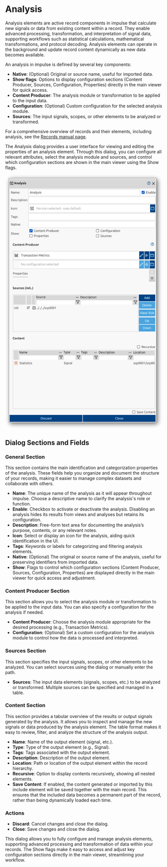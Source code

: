 <!--1118-->
# Analysis
Analysis elements are active record components in impulse that calculate new signals or data from existing content within a record. They enable advanced processing, transformation, and interpretation of signal data, supporting workflows such as statistical calculations, mathematical transformations, and protocol decoding. Analysis elements can operate in the background and update record content dynamically as new data becomes available.

An analysis in impulse is defined by several key components:
- **Native**: (Optional) Original or source name, useful for imported data.
- **Show flags**: Options to display configuration sections (Content Producer, Sources, Configuration, Properties) directly in the main viewer for quick access.
- **Content Producer**: The analysis module or transformation to be applied to the input data.
- **Configuration**: (Optional) Custom configuration for the selected analysis module.
- **Sources**: The input signals, scopes, or other elements to be analyzed or transformed.

For a comprehensive overview of records and their elements, including analysis, see the [Records manual page](../impulse-manual/7_records.md).

The Analysis dialog provides a user interface for viewing and editing the properties of an analysis element. Through this dialog, you can configure all relevant attributes, select the analysis module and sources, and control which configuration sections are shown in the main viewer using the Show flags.

![](images/ss_analysis_dialog1.png)

## Dialog Sections and Fields

### General Section
This section contains the main identification and categorization properties of the analysis. These fields help you organize and document the structure of your records, making it easier to manage complex datasets and collaborate with others.

- **Name**: The unique name of the analysis as it will appear throughout impulse. Choose a descriptive name to clarify the analysis's role or function.
- **Enable**: Checkbox to activate or deactivate the analysis. Disabling an analysis hides its results from views and analyses but retains its configuration.
- **Description**: Free-form text area for documenting the analysis’s purpose, contents, or any relevant notes.
- **Icon**: Select or display an icon for the analysis, aiding quick identification in the UI.
- **Tags**: Keywords or labels for categorizing and filtering analysis elements.
- **Native**: (Optional) The original or source name of the analysis, useful for preserving identifiers from imported data.
- **Show**: Flags to control which configuration sections (Content Producer, Sources, Configuration, Properties) are displayed directly in the main viewer for quick access and adjustment.

### Content Producer Section
This section allows you to select the analysis module or transformation to be applied to the input data. You can also specify a configuration for the analysis if needed.

- **Content Producer**: Choose the analysis module appropriate for the desired processing (e.g., Transaction Metrics).
- **Configuration**: (Optional) Set a custom configuration for the analysis module to control how the data is processed and interpreted.

### Sources Section
This section specifies the input signals, scopes, or other elements to be analyzed. You can select sources using the dialog or manually enter the path.

- **Sources**: The input data elements (signals, scopes, etc.) to be analyzed or transformed. Multiple sources can be specified and managed in a table.

### Content Section
This section provides a tabular overview of the results or output signals generated by the analysis. It allows you to inspect and manage the new signals or data produced by the analysis element. The table format makes it easy to review, filter, and analyze the structure of the analysis output.

- **Name**: Name of the output element (signal, etc.).
- **Type**: Type of the output element (e.g., Signal).
- **Tags**: Tags associated with the output element.
- **Description**: Description of the output element.
- **Location**: Path or location of the output element within the record hierarchy.
- **Recursive**: Option to display contents recursively, showing all nested elements.
- **Save Content**: If enabled, the content generated or imported by this include element will be saved together with the main record. This ensures that the included data becomes a permanent part of the record, rather than being dynamically loaded each time.

### Actions
- **Discard**: Cancel changes and close the dialog.
- **Close**: Save changes and close the dialog.

This dialog allows you to fully configure and manage analysis elements, supporting advanced processing and transformation of data within your records. The Show flags make it easy to access and adjust key configuration sections directly in the main viewer, streamlining your workflow.
